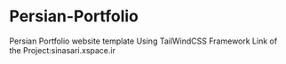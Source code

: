 # Persian-Portfolio
Persian Portfolio website template Using TailWindCSS Framework 
Link of the Project:sinasari.xspace.ir
